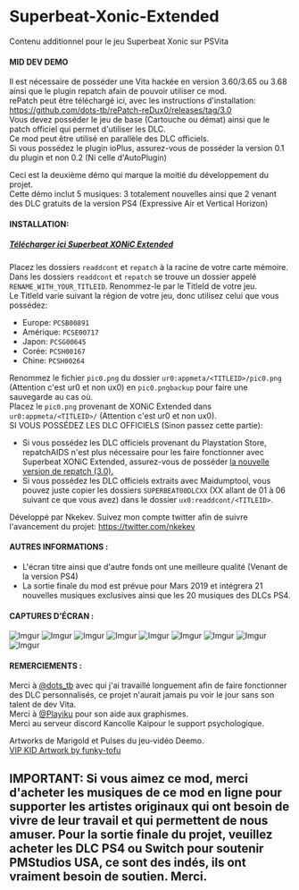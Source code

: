# Superbeat-Xonic-Extended
Contenu additionnel pour le jeu Superbeat Xonic sur PSVita

#### MID DEV DEMO

Il est nécessaire de posséder une Vita hackée en version 3.60/3.65 ou 3.68 ainsi que le plugin repatch afain de pouvoir utiliser ce mod.  
rePatch peut être téléchargé ici, avec les instructions d'installation: https://github.com/dots-tb/rePatch-reDux0/releases/tag/3.0  
Vous devez posséder le jeu de base (Cartouche ou démat) ainsi que le patch officiel qui permet d'utiliser les DLC.  
Ce mod peut être utilisé en parallèle des DLC officiels.  
Si vous possédez le plugin ioPlus, assurez-vous de posséder la version 0.1 du plugin et non 0.2 (Ni celle d'AutoPlugin)

Ceci est la deuxième démo qui marque la moitié du développement du projet.  
Cette démo inclut 5 musiques: 3 totalement nouvelles ainsi que 2 venant des DLC gratuits de la version PS4 (Expressive Air et Vertical Horizon)


#### INSTALLATION:

##### [Télécharger ici Superbeat XONiC Extended](https://gitlab.com/Nkekev/Superbeat-Xonic-Extended/-/archive/master/Superbeat-Xonic-Extended-master.zip)

Placez les dossiers `readdcont` et `repatch` à la racine de votre carte mémoire.  
Dans les dossiers `readdcont` et `repatch` se trouve un dossier appelé `RENAME_WITH_YOUR_TITLEID`. Renommez-le par le TitleId de votre jeu.  
Le TitleId varie suivant la région de votre jeu, donc utilisez celui que vous possédez:  
- Europe: `PCSB00891`
- Amérique: `PCSE00717`
- Japon: `PCSG00645`
- Corée: `PCSH00167`
- Chine: `PCSH00264` 

Renommez le fichier `pic0.png` du dossier `ur0:appmeta/<TITLEID>/pic0.png` (Attention c'est ur0 et non ux0) en `pic0.pngbackup` pour faire une sauvegarde au cas où.  
Placez le `pic0.png` provenant de XONiC Extended dans `ur0:appmeta/<TITLEID>/` (Attention c'est ur0 et non ux0).  
SI VOUS POSSÉDEZ LES DLC OFFICIELS (Sinon passez cette partie):
* Si vous possédez les DLC officiels provenant du Playstation Store, repatchAIDS n'est plus nécessaire pour les faire fonctionner avec Superbeat XONiC Extended, assurez-vous de posséder [la nouvelle version de repatch (3.0).](https://github.com/dots-tb/rePatch-reDux0/releases/tag/3.0)  
* Si vous possédez les DLC officiels extraits avec Maidumptool, vous pouvez juste copier les dossiers `SUPERBEAT00DLCXX` (XX allant de 01 à 06 suivant ce que vous avez) dans le dossier `ux0:readdcont/<TITLEID>`.  
  

Développé par Nkekev. Suivez mon compte twitter afin de suivre l'avancement du projet: https://twitter.com/nkekev

#### AUTRES INFORMATIONS : 
 * L'écran titre ainsi que d'autre fonds ont une meilleure qualité (Venant de la version PS4)
 * La sortie finale du mod est prévue pour Mars 2019 et intégrera 21 nouvelles musiques exclusives ainsi que les 20 musiques des DLCs PS4.


#### CAPTURES D'ÉCRAN :

![Imgur](https://i.imgur.com/V9PfzO9.jpg)
![Imgur](https://i.imgur.com/yZ0RvwK.jpg)
![Imgur](https://i.imgur.com/sNtR8HK.jpg)
![Imgur](https://i.imgur.com/2KPAEdM.jpg)
![Imgur](https://i.imgur.com/pwLhO4v.jpg)
![Imgur](https://i.imgur.com/gCDkjgf.jpg)
![Imgur](https://i.imgur.com/pVXWDwo.jpg)
![Imgur](https://i.imgur.com/cgraVKn.jpg)
![Imgur](https://i.imgur.com/og3VKLy.jpg)


#### REMERCIEMENTS :

Merci à [@dots_tb](https://twitter.com/dots_tb) avec qui j'ai travaillé longuement afin de faire fonctionner des DLC personnalisés, ce projet n'aurait jamais pu voir le jour sans son talent de dev Vita.   
Merci à [@Playiku](https://twitter.com/Playiku) pour son aide aux graphismes.  
Merci au serveur discord Kancolle Kaipour le support psychologique.  

Artworks de Marigold et Pulses du jeu-vidéo Deemo.  
[VIP KID Artwork by funky-tofu](https://www.deviantart.com/funky-tofu/art/REOL-Sigma-673870658)  

## IMPORTANT: Si vous aimez ce mod, merci d'acheter les musiques de ce mod en ligne pour supporter les artistes originaux qui ont besoin de vivre de leur travail et qui permettent de nous amuser. Pour la sortie finale du projet, veuillez acheter les DLC PS4 ou Switch pour soutenir PMStudios USA, ce sont des indés, ils ont vraiment besoin de soutien. Merci.
